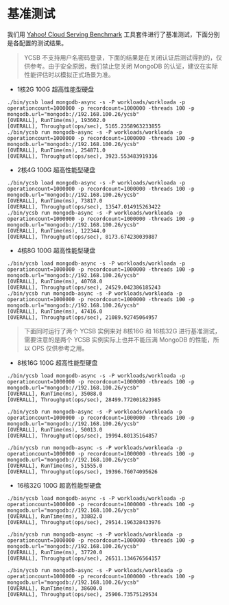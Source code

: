 ---
---

# 基准测试

我们用 [Yahoo! Cloud Serving Benchmark](https://github.com/brianfrankcooper/YCSB/tree/master/mongodb) 工具套件进行了基准测试，下面分别是各配置的测试结果。

> YCSB 不支持用户名密码登录，下面的结果是在关闭认证后测试得到的，仅供参考。由于安全原因，我们禁止您关闭 MongoDB 的认证，建议在实际性能评估时以模拟正式场景为准。

- 1核2G 100G 超高性能型硬盘

```shell
./bin/ycsb load mongodb-async -s -P workloads/workloada -p operationcount=1000000 -p recordcount=1000000 -threads 100 -p mongodb.url="mongodb://192.168.100.26/ycsb"
[OVERALL], RunTime(ms), 193602.0
[OVERALL], Throughput(ops/sec), 5165.2358963233855
./bin/ycsb run mongodb-async -s -P workloads/workloada -p operationcount=1000000 -p recordcount=1000000 -threads 100 -p mongodb.url="mongodb://192.168.100.26/ycsb"
[OVERALL], RunTime(ms), 254871.0
[OVERALL], Throughput(ops/sec), 3923.553483919316
```

- 2核4G 100G 超高性能型硬盘

```shell
./bin/ycsb load mongodb-async -s -P workloads/workloada -p operationcount=1000000 -p recordcount=1000000 -threads 100 -p mongodb.url="mongodb://192.168.100.26/ycsb"
[OVERALL], RunTime(ms), 73817.0
[OVERALL], Throughput(ops/sec), 13547.014915263422
./bin/ycsb run mongodb-async -s -P workloads/workloada -p operationcount=1000000 -p recordcount=1000000 -threads 100 -p mongodb.url="mongodb://192.168.100.26/ycsb"
[OVERALL], RunTime(ms), 122344.0
[OVERALL], Throughput(ops/sec), 8173.674230039887
```

- 4核8G 100G 超高性能型硬盘

```shell
./bin/ycsb load mongodb-async -s -P workloads/workloada -p operationcount=1000000 -p recordcount=1000000 -threads 100 -p mongodb.url="mongodb://192.168.100.26/ycsb"
[OVERALL], RunTime(ms), 40768.0
[OVERALL], Throughput(ops/sec), 24529.042386185243
./bin/ycsb run mongodb-async -s -P workloads/workloada -p operationcount=1000000 -p recordcount=1000000 -threads 100 -p mongodb.url="mongodb://192.168.100.26/ycsb"
[OVERALL], RunTime(ms), 47416.0
[OVERALL], Throughput(ops/sec), 21089.92745064957
```

> 下面同时运行了两个 YCSB 实例来对 8核16G 和 16核32G 进行基准测试， 需要注意的是两个 YCSB 实例实际上也并不能压满 MongoDB 的性能，所以 OPS 仅供参考之用。

- 8核16G 100G 超高性能型硬盘

```shell
./bin/ycsb load mongodb-async -s -P workloads/workloada -p operationcount=1000000 -p recordcount=1000000 -threads 100 -p mongodb.url="mongodb://192.168.100.26/ycsb"
[OVERALL], RunTime(ms), 35088.0
[OVERALL], Throughput(ops/sec), 28499.772001823985
```

```shell
./bin/ycsb run mongodb-async -s -P workloads/workloada -p operationcount=1000000 -p recordcount=1000000 -threads 100 -p mongodb.url="mongodb://192.168.100.26/ycsb"
[OVERALL], RunTime(ms), 50013.0
[OVERALL], Throughput(ops/sec), 19994.80135164857
```

```shell
./bin/ycsb run mongodb-async -s -P workloads/workloada -p operationcount=1000000 -p recordcount=1000000 -threads 100 -p mongodb.url="mongodb://192.168.100.26/ycsb"
[OVERALL], RunTime(ms), 51555.0
[OVERALL], Throughput(ops/sec), 19396.76074095626
```

- 16核32G 100G 超高性能型硬盘

```shell
./bin/ycsb load mongodb-async -s -P workloads/workloada -p operationcount=1000000 -p recordcount=1000000 -threads 100 -p mongodb.url="mongodb://192.168.100.26/ycsb"
[OVERALL], RunTime(ms), 33882.0
[OVERALL], Throughput(ops/sec), 29514.196328433976
```

```shell
./bin/ycsb run mongodb-async -s -P workloads/workloada -p operationcount=1000000 -p recordcount=1000000 -threads 100 -p mongodb.url="mongodb://192.168.100.26/ycsb"
[OVERALL], RunTime(ms), 37720.0
[OVERALL], Throughput(ops/sec), 26511.134676564157
```

```shell
./bin/ycsb run mongodb-async -s -P workloads/workloada -p operationcount=1000000 -p recordcount=1000000 -threads 100 -p mongodb.url="mongodb://192.168.100.26/ycsb"
[OVERALL], RunTime(ms), 38600.0
[OVERALL], Throughput(ops/sec), 25906.73575129534
```

